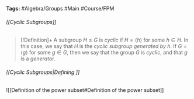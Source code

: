 **Tags:** #Algebra/Groups #Main #Course/FPM 
###### [[Cyclic Subgroups]]
> [!Definition]+
> A subgroup $H\le G$ is *cyclic* if $H = \langle h \rangle$ for some $h\in H$. In this case, we say that $H$ is the *cyclic subgroup generated by h*. If $G=\langle g \rangle$ for some $g\in G$, then we say that the group $G$ is *cyclic*, and that $g$ is a *generator*.
> 

###### [[Cyclic Subgroups|Defining <g>]]
![[Definition of the power subset#Definition of the power subset]]
